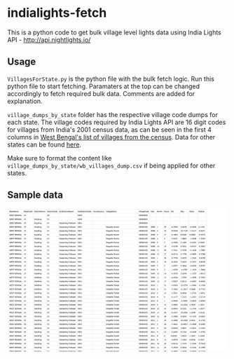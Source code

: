 # indialights-fetch
This is a python code to get bulk village level lights data using India Lights API - http://api.nightlights.io/

## Usage
`VillagesForState.py` is the python file with the bulk fetch logic. Run this python file to start fetching.
Paramaters at the top can be changed accordingly to fetch required bulk data.
Comments are added for explanation.


`village_dumps_by_state` folder has the respective village code dumps for each state.
The village codes required by India Lights API are 16 digit codes for villages from India's 2001 census data,
as can be seen in the first 4 columns in [West Bengal's list of villages from the census](http://censusindia.gov.in/Census_Data_2001/PLCN/DIR-19r.pdf).
Data for other states can be found [here](http://censusindia.gov.in/Census_Data_2001/PLCN/plcn.html).

Make sure to format the content like `village_dumps_by_state/wb_villages_dump.csv` if being applied for other states.

## Sample data
![sample screenshot](./screenshots/sample_data_image.png)
